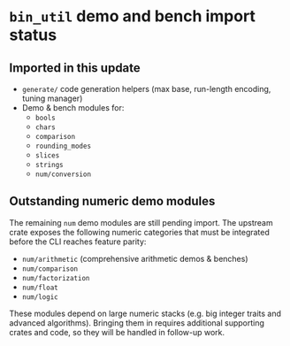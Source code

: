 # `bin_util` demo and bench import status

## Imported in this update
- `generate/` code generation helpers (max base, run-length encoding, tuning manager)
- Demo & bench modules for:
  - `bools`
  - `chars`
  - `comparison`
  - `rounding_modes`
  - `slices`
  - `strings`
  - `num/conversion`

## Outstanding numeric demo modules
The remaining `num` demo modules are still pending import. The upstream crate exposes the
following numeric categories that must be integrated before the CLI reaches feature parity:

- `num/arithmetic` (comprehensive arithmetic demos & benches)
- `num/comparison`
- `num/factorization`
- `num/float`
- `num/logic`

These modules depend on large numeric stacks (e.g. big integer traits and advanced
algorithms). Bringing them in requires additional supporting crates and code, so they will be
handled in follow-up work.
